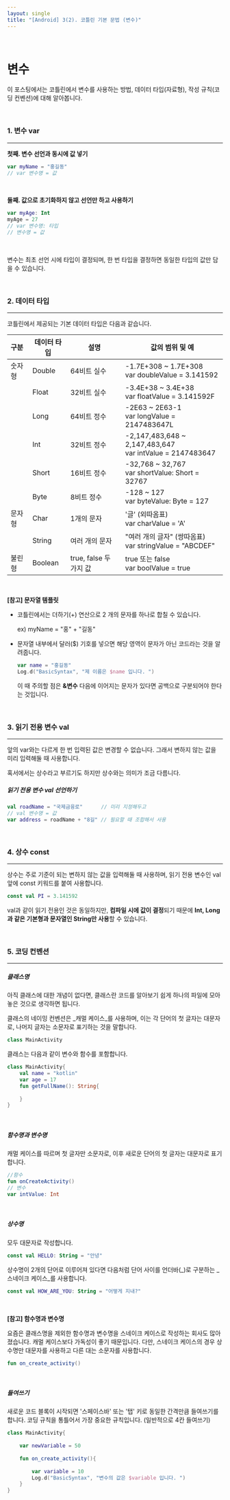 ```yaml
---
layout: single
title: "[Android] 3(2). 코틀린 기본 문법 (변수)"
---
```


<br>

# 변수

이 포스팅에서는 코틀린에서 변수를 사용하는 방법, 데이터 타입(자료형), 작성 규칙(코딩 컨벤션)에 대해 알아봅니다. 

<br>

### 1. 변수 var

---

**첫째. 변수 선언과 동시에 값 넣기**

```kotlin
var myName = "홍길동"
// var 변수명 = 값
```

<br>

**둘째. 값으로 초기화하지 않고 선언만 하고 사용하기**

```kotlin
var myAge: Int
myAge = 27
// var 변수명: 타입
// 변수명 = 값
```

<br>

변수는 최초 선언 시에 타입이 결정되며, 한 번 타입을 결정하면 동일한 타입의 값만 담을 수 있습니다. 

<br>

### 2. 데이터 타입

---

코틀린에서 제공되는 기본 데이터 타입은 다음과 같습니다. 

| 구분   | 데이터 타입 | 설명                   | 값의 범위 및 예                                              |
| :----- | ----------- | ---------------------- | ------------------------------------------------------------ |
| 숫자형 | Double      | 64비트 실수            | -1.7E+308 ~ 1.7E+308<br /> var doubleValue = 3.141592        |
|        | Float       | 32비트 실수            | -3.4E+38 ~ 3.4E+38<br /> var floatValue = 3.141592F          |
|        | Long        | 64비트 정수            | -2E63 ~ 2E63-1<br /> var longValue = 2147483647L             |
|        | Int         | 32비트 정수            | -2,147,483,648 ~ 2,147,483,647<br /> var intValue = 2147483647 |
|        | Short       | 16비트 정수            | -32,768 ~ 32,767<br /> var shortValue: Short = 32767         |
|        | Byte        | 8비트 정수             | -128 ~ 127<br /> var byteValue: Byte = 127                   |
| 문자형 | Char        | 1개의 문자             | '글' (외따옴표)<br /> var charValue = 'A'                    |
|        | String      | 여러 개의 문자         | "여러 개의 글자" (쌍따옴표)<br /> var stringValue = "ABCDEF" |
| 불린형 | Boolean     | true, false 두 가지 값 | true 또는 false<br /> var boolValue = true                   |

<br>

**[참고] 문자열 템플릿**

* 코틀린에서는 더하기(+) 연산으로 2 개의 문자를 하나로 합칠 수 있습니다. 

  ex) myName = "홍" + "길동"

* 문자열 내부에서 달러($) 기호를 넣으면 해당 영역이 문자가 아닌 코드라는 것을 알려줍니다. 

  ```kotlin
  var name = "홍길동"
  Log.d("BasicSyntax", "제 이름은 $name 입니다. ")
  ```

  이 때 주의할 점은 **&변수** 다음에 이어지는 문자가 있다면 공백으로 구분되어야 한다는 것입니다. 

<br>

### 3. 읽기 전용 변수 val

---

앞의 var와는 다르게 한 번 입력된 값은 변경할 수 없습니다. 그래서 변하지 않는 값을 미리 입력해둘 때 사용합니다. 

혹서에서는 상수라고 부르기도 하지만 상수와는 의미가 조금 다름니다. 

##### 읽기 전용 변수 val 선언하기

```kotlin
val roadName = "국제금융로"      // 미리 지정해두고
// val 변수명 = 값
var address = roadName + "8길" // 필요할 때 조합해서 사용
```

<br>

### 4. 상수 const

---

상수는 주로 기준이 되는 변하지 않는 값을 입력해둘 때 사용하며, 읽기 전용 변수인 val 앞에 const 키워드를 붙여 사용합니다. 

```kotlin
const val PI = 3.141592
```

val과 같이 읽기 전용인 것은 동일하지만, **컴파일 시에 값이 결정**되기 때문에 **Int, Long과 같은 기본형과 문자열인 String만 사용**할 수 있습니다. 

<br>

### 5. 코딩 컨벤션

---

##### 클래스명

아직 클래스에 대한 개념이 없다면, 클래스란 코드를 알아보기 쉽게 하나의 파일에 모아놓은 것으로 생각하면 됩니다. 

클래스의 네이밍 컨벤션은 _캐멀 케이스_를 사용하며, 이는 각 단어의 첫 글자는 대문자로, 나머지 글자는 소문자로 표기하는 것을 말합니다. 

```kotlin
class MainActivity
```

클래스는 다음과 같이 변수와 함수를 포함합니다. 

```kotlin
class MainActivity{
    val name = "kotlin"
    var age = 17
    fun getFullName(): String{
        
    }
}
```

<br>

##### 함수명과 변수명

캐멀 케이스를 따르며 첫 글자만 소문자로, 이후 새로운 단어의 첫 글자는 대문자로 표기합니다. 

```kotlin
//함수
fun onCreateActivity()
// 변수
var intValue: Int
```

<br>

##### 상수명

모두 대문자로 작성합니다. 

```kotlin
const val HELLO: String = "안녕"
```

상수명이 2개의 단어로 이루어져 있다면 다음처럼 단어 사이를 언더바(\_)로 구분하는 _스네이크 케이스_를 사용합니다. 

```kotlin
const val HOW_ARE_YOU: String = "어떻게 지내?"
```

<br>

**[참고] 함수명과 변수명**

요즘은 클래스명을 제외한 함수명과 변수명을 스네이크 케이스로 작성하는 회사도 많아졌습니다. 캐멀 케이스보다 가독성이 좋기 때문입니다. 다만, 스네이크 케이스의 경우 상수명만 대문자를 사용하고 다른 대는 소문자를 사용합니다. 

```kotlin
fun on_create_activity()
```

<br>

##### 들여쓰기

새로운 코드 블록이 시작되면 '스페이스바' 또는 '탭' 키로 동일한 간격만큼 들여쓰기를 합니다. 코딩 규칙을 통틀어서 가장 중요한 규칙입니다. (일반적으로 4칸 들여쓰기)

```kotlin
class MainActivity{
    
    var newVariable = 50
    
    fun on_create_activity(){
        
        var variable = 10
        Log.d("BasicSyntax", "변수의 값은 $variable 입니다. ")
    }
}
```

